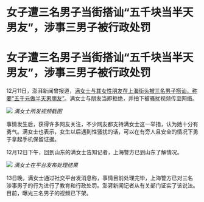 # 女子遭三名男子当街搭讪“五千块当半天男友”，涉事三男子被行政处罚

# 女子遭三名男子当街搭讪“五千块当半天男友”，涉事三男子被行政处罚

12月11日，澎湃新闻曾报道，[满女士与其女性朋友在上海街头被三名男子搭讪，称要“五千元做半天男朋友”](https://news.qq.com/rain/a/20231211A095YU00)。满女士与朋友当即拒绝，并拍下被骚扰视频传至网络。

![](https://inews.gtimg.com/om_bt/OvxlTtOBS_X4A3uYTBXvIRYg6_oPgCjHktuAN7FEjB4tcAA/1000)
_满女士所发视频截图_

事情发生后，获得许多网友关注，不少网友都支持满女士这一举措，认为她十分有勇气。满女士也表示，女生以后遇到性骚扰的话，可以在有旁人且安全的情况下勇于拿起手机保留证据。

12月12日下午，回到山东的满女士告知记者，上海警方已到山东了解情况。

![](https://inews.gtimg.com/om_bt/O1g2_tP3PUNjR9UYRX4G7DdTucvvJgF5X9laxK1CwjaVIAA/1000)
_满女士在平台发布处理结果_

13日晚，满女士通过社交平台发消息称，事情目前处理完毕，上海警方已对三名涉事男子的行为进行了教育和行政处罚。澎湃新闻记者从有关部门证实了该说法。目前，曝光三名男子的视频已下架。

